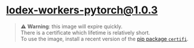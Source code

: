 # lodex-workers-pytorch@1.0.3

> ⚠ **Warning**: this image will expire quickly.  
> There is a certificate which lifetime is relatively short.  
> To use the image, install a recent version of the [pip package `certifi`](https://pypi.org/project/certifi/).
